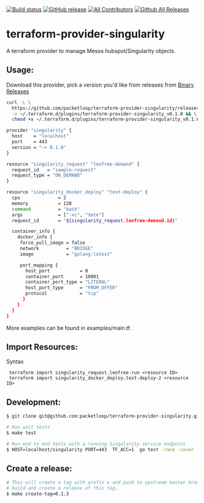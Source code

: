 [![Build status](https://circleci.com/gh/packetloop/terraform-provider-singularity.svg?style=shield&circle-token=:circle-token)](https://circleci.com/gh/packetloop/terraform-provider-singularity)
[![GitHub release](https://img.shields.io/github/release/packetloop/terraform-provider-singularity.svg)](https://github.com/packetloop/terraform-provider-singularity/releases/)
[![All Contributors](https://img.shields.io/github/contributors/packetloop/terraform-provider-singularity.svg?longCache=true&style=flat-square&colorB=orange&label=all%20contributors)](#contributors)
[![Github All Releases](https://img.shields.io/github/downloads/packetloop/terraform-provider-singularity/total.svg)]()


# terraform-provider-singularity

A terraform provider to manage Mesos hubspot/Singularity objects.

## Usage:

Download this provider, pick a version you'd like from releases from
[Binary Releases](https://github.com/packetloop/terraform-provider-singularity/releases)

```bash
curl -L \
  https://github.com/packetloop/terraform-provider-singularity/releases/download/v0.1.0/terraform-provider-singularity_v0.1.0_Darwin_x86_64 \
  -o ~/.terraform.d/plugins/terraform-provider-singularity_v0.1.0 && \
  chmod +x ~/.terraform.d/plugins/terraform-provider-singularity_v0.1.0
```

```bash
provider "singularity" {
  host    = "localhost"
  port    = 443
  version = "~> 0.1.0"
}

resource "singularity_request" "lenfree-demand" {
  request_id   = "sample-request"
  request_type = "ON_DEMAND"
}

resource "singularity_docker_deploy" "test-deploy" {
  cpu              = 2
  memory           = 128
  command          = "bash"
  args             = ["-xc", "date"]
  request_id       = "${singularity_request.lenfree-demand.id}"

  container_info {
    docker_info {
     force_pull_image = false
     network          = "BRIDGE"
     image            = "golang:latest"

     port_mapping {
       host_port           = 0
       container_port      = 10001
       container_port_type = "LITERAL"
       host_port_type      = "FROM_OFFER"
       protocol            = "tcp"
      }
    }
  }
}
```

More examples can be found in examples/main.tf.

## Import Resources:

Syntax

```
 terraform import singularity_request.lenfree-run <resource ID>
 terraform import singularity_docker_deploy.test-deploy-2 <resource ID>
```

## Development:

```bash
$ git clone git@github.com:packetloop/terraform-provider-singularity.git

# Run unit tests
$ make test

# Run end to end tests with a running Singularity service endpoint
$ HOST=localhost/singularity PORT=443  TF_ACC=1  go test -race -cover -v ./...
```

## Create a release:

```bash
# This will create a tag with prefix v and push to upstream master branch. CircleCI will then
# build and create a release of this tag.
$ make create-tag=0.1.3
```
